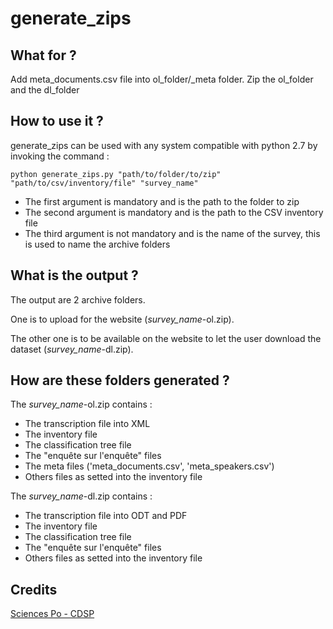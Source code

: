# generate_zips


## What for ?

Add meta_documents.csv file into ol_folder/_meta folder.
Zip the ol_folder and the dl_folder


## How to use it ?

generate_zips can be used with any system compatible with python 2.7 by invoking the command :

`python generate_zips.py "path/to/folder/to/zip" "path/to/csv/inventory/file" "survey_name"`

* The first argument is mandatory and is the path to the folder to zip
* The second argument is mandatory and is the path to the CSV inventory file
* The third argument is not mandatory and is the name of the survey, this is used to name the archive folders


## What is the output ?

The output are 2 archive folders.

One is to upload for the website (_survey\_name_-ol.zip).

The other one is to be available on the website to let the user download the dataset (_survey\_name_-dl.zip).

## How are these folders generated ?

The _survey\_name_-ol.zip contains :
* The transcription file into XML
* The inventory file
* The classification tree file
* The "enquête sur l'enquête" files
* The meta files ('meta_documents.csv', 'meta_speakers.csv')
* Others files as setted into the inventory file

The _survey\_name_-dl.zip contains :
* The transcription file into ODT and PDF
* The inventory file
* The classification tree file
* The "enquête sur l'enquête" files
* Others files as setted into the inventory file


## Credits

[Sciences Po - CDSP](http://cdsp.sciences-po.fr/)